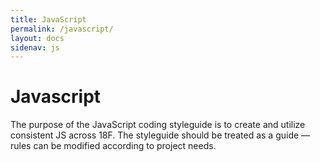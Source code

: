 ```yaml
---
title: JavaScript
permalink: /javascript/
layout: docs
sidenav: js
---
```


# Javascript
The purpose of the JavaScript coding styleguide is to create and utilize
consistent JS across 18F. The styleguide should be treated as a guide
&mdash; rules can be modified according to project needs.
